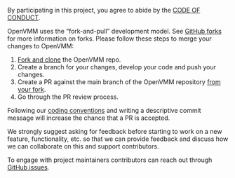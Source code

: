 By participating in this project, you agree to abide by the [CODE OF CONDUCT](./CODE_OF_CONDUCT.md).

OpenVMM uses the “fork-and-pull” development model. 
See [GitHub forks](https://docs.github.com/en/pull-requests/collaborating-with-pull-requests/working-with-forks) 
for more information on forks. Please follow these steps to merge your changes to OpenVMM:
1. [Fork and clone](https://docs.github.com/en/pull-requests/collaborating-with-pull-requests/working-with-forks/fork-a-repo#forking-a-repository) the OpenVMM repo.
2. Create a branch for your changes, develop your code and push your changes.
3. Create a PR against the main branch of the OpenVMM repository 
[from your fork](https://docs.github.com/en/pull-requests/collaborating-with-pull-requests/proposing-changes-to-your-work-with-pull-requests/creating-a-pull-request-from-a-fork).
4. Go through the PR review process. 

Following our [coding conventions](.\guide\src\dev_guide\contrib\code.md) and 
writing a descriptive commit message will increase the chance that a PR is accepted.

We strongly suggest asking for feedback before starting to work on a new feature, 
functionality, etc. so that we can provide feedback and discuss how we can 
collaborate on this and support contributors. 

To engage with project maintainers contributors can reach out through 
[GitHub issues](https://github.com/microsoft/openvmm/issues/new?template=Blank+issue).
